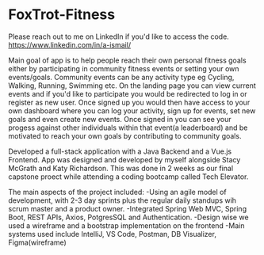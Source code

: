 # FoxTrot-Fitness
Please reach out to me on LinkedIn if you'd like to access the code.
https://www.linkedin.com/in/a-ismail/

Main goal of app is to help people reach their own personal fitness goals either by participating in community fitness events or setting your own events/goals. Community events can be any activity type eg Cycling, Walking, Running, Swimming etc. On the landing page you can view current events and if you'd like to participate you would be redirected to log in or register as new user. Once signed up you would then have access to your own dashboard where you can log your activity, sign up for events, set new goals and even create new events. Once signed in you can see your progess against other individuals within that event(a leaderboard) and be motivated to reach your own goals by contributing to community goals.

Developed a full-stack application with a Java Backend and a Vue.js Frontend. App was designed and developed by myself alongside Stacy McGrath and Katy Richardson. This was done in 2 weeks as our final capstone proect while attending a coding bootcamp called Tech Elevator.

The main aspects of the project included: -Using an agile model of development, with 2-3 day sprints plus the regular daily standups wih scrum master and a product owner. -Integrated Spring Web MVC, Spring Boot, REST APIs, Axios, PotgresSQL and Authentication. -Design wise we used a wireframe and a bootstrap implementation on the frontend -Main systems used include IntelliJ, VS Code, Postman, DB Visualizer, Figma(wireframe)
